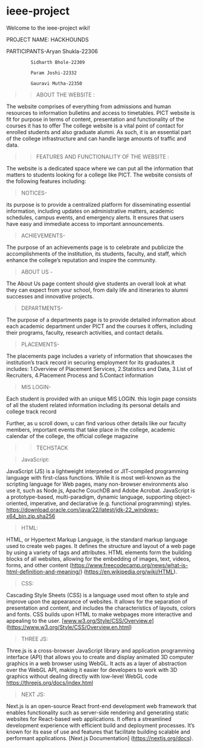 # ieee-project
Welcome to the ieee-project wiki!

PROJECT NAME:
HACKHOUNDS

PARTICIPANTS-Aryan Shukla-22306

             Sidharth Bhole-22309
             
             Param Joshi-22332
             
             Gauravi Mutha-22350

>>ABOUT THE WEBSITE :

 The website comprises of everything from admissions and human resources to information bulletins and access to timetables. PICT website is fit for purpose in terms of content, presentation and functionality of the courses it has to offer
The college website is a vital point of contact for enrolled students and also graduate alumni. As such, it is an essential part of the college infrastructure and can handle large amounts of traffic and data. 

 >>FEATURES AND FUNCTIONALITY OF THE WEBSITE :

The website is a dedicated space where we can put all the information that matters to students looking for a college like PICT.
The website consists of the following features including:

 >NOTICES-

its purpose is to provide a centralized platform for disseminating essential information, including updates on administrative matters, academic schedules, campus events, and emergency alerts. It ensures that users have easy and immediate access to important announcements.

> ACHIEVEMENTS-

The purpose of an achievements page is to celebrate and publicize the accomplishments of the institution, its students, faculty, and staff, which enhance the college’s reputation and inspire the community.

> ABOUT US -
 
The About Us page content should give students an overall look at what they can expect from your school, from daily life and itineraries to alumni successes and innovative projects. 

>DEPARTMENTS-

The purpose of a departments page is to provide detailed information about each academic department under PICT and the courses it offers, including their programs, faculty, research activities, and contact details.

 >PLACEMENTS-

The placements page includes a variety of information that showcases the institution’s track record in securing employment for its graduates.it includes:
1.Overview of Placement Services, 
2.Statistics and Data,
3.List of Recruiters, 
4.Placement Process and
5.Contact information

> MIS LOGIN-

Each student is provided with an unique MIS LOGIN. this login page consists of all the student related information including its personal details and college track record 
  
Further, as u scroll down, u can find various other details like our faculty members, important events that take place in the college, academic calendar of the college, the official college magazine 


>>TECHSTACK

 >JavaScript:

JavaScript (JS) is a lightweight interpreted or JIT-compiled programming language with first-class functions. While it is most well-known as the scripting language for Web pages, many non-browser environments also use it, such as Node.js, Apache CouchDB and Adobe Acrobat. JavaScript is a prototype-based, multi-paradigm, dynamic language, supporting object-oriented, imperative, and declarative (e.g. functional programming) styles. https://download.oracle.com/java/22/latest/jdk-22_windows-x64_bin.zip.sha256

 >HTML:

HTML, or Hypertext Markup Language, is the standard markup language used to create web pages. It defines the structure and layout of a web page by using a variety of tags and attributes. HTML elements form the building blocks of all websites, allowing for the embedding of images, text, videos, forms, and other content
(https://www.freecodecamp.org/news/what-is-html-definition-and-meaning/)
(https://en.wikipedia.org/wiki/HTML).

 >CSS:

Cascading Style Sheets (CSS) is a language used most often to style and improve upon the appearance of websites. It allows for the separation of presentation and content, and includes the characteristics of layouts, colors and fonts. CSS builds upon HTML to make webpages more interactive and appealing to the user.
[www.w3.org/Style/CSS/Overview.e] (https://www.w3.org/Style/CSS/Overview.en.html)

> THREE JS:

Three.js is a cross-browser JavaScript library and application programming interface (API) that allows you to create and display animated 3D computer graphics in a web browser using WebGL. It acts as a layer of abstraction over the WebGL API, making it easier for developers to work with 3D graphics without dealing directly with low-level WebGL code 
https://threejs.org/docs/index.html

>NEXT JS:

Next.js is an open-source React front-end development web framework that enables functionality such as server-side rendering and generating static websites for React-based web applications. It offers a streamlined development experience with efficient build and deployment processes. It’s known for its ease of use and features that facilitate building scalable and performant applications. 
[Next.js Documentation] (https://nextjs.org/docs).




